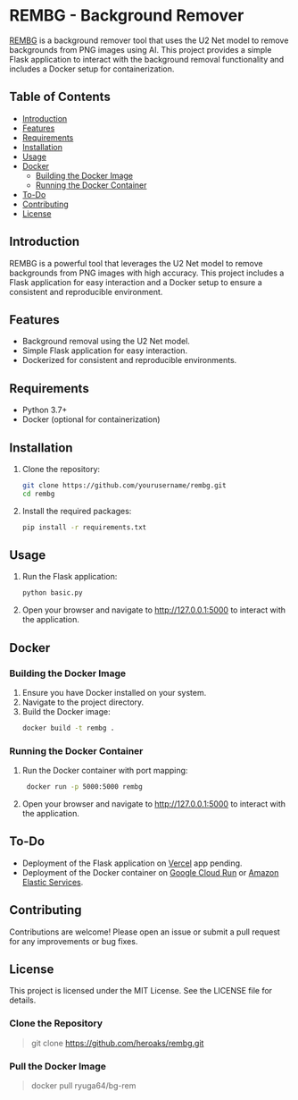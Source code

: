 # REMBG - Background Remover

[REMBG](https://hub.docker.com/r/ryuga64/bg-rem) is a background remover tool that uses the U2 Net model to remove backgrounds from PNG images using AI. This project provides a simple Flask application to interact with the background removal functionality and includes a Docker setup for containerization.

## Table of Contents

- [Introduction](#introduction)
- [Features](#features)
- [Requirements](#requirements)
- [Installation](#installation)
- [Usage](#usage)
- [Docker](#docker)
  - [Building the Docker Image](#building-the-docker-image)
  - [Running the Docker Container](#running-the-docker-container)
- [To-Do](#to-do)
- [Contributing](#contributing)
- [License](#license)

## Introduction

REMBG is a powerful tool that leverages the U2 Net model to remove backgrounds from PNG images with high accuracy. This project includes a Flask application for easy interaction and a Docker setup to ensure a consistent and reproducible environment.

## Features

- Background removal using the U2 Net model.
- Simple Flask application for easy interaction.
- Dockerized for consistent and reproducible environments.

## Requirements

- Python 3.7+
- Docker (optional for containerization)

## Installation

1. Clone the repository:
   ```bash
   git clone https://github.com/yourusername/rembg.git
   cd rembg
2. Install the required packages:
   ```bash
   pip install -r requirements.txt

## Usage
1. Run the Flask application:
   ```bash
   python basic.py
2. Open your browser and navigate to http://127.0.0.1:5000 to interact with the application.

## Docker


### Building the Docker Image
1. Ensure you have Docker installed on your system.
2. Navigate to the project directory.
3. Build the Docker image:
   ``` bash
   docker build -t rembg .
### Running the Docker Container
1. Run the Docker container with port mapping:

   ```bash
	docker run -p 5000:5000 rembg
2. Open your browser and navigate to http://127.0.0.1:5000 to interact with the application.

## To-Do

 - Deployment of the Flask application on [Vercel](https://vercel.com) app pending.
 - Deployment of the Docker container on [Google Cloud Run](https://cloud.google.com/run?hl=en) or [Amazon Elastic Services](https://aws.amazon.com/ecs/).
## Contributing
Contributions are welcome! Please open an issue or submit a pull request for any improvements or bug fixes.

## License
This project is licensed under the MIT License. See the LICENSE file for details.

### Clone the Repository 
> git clone https://github.com/heroaks/rembg.git

### Pull the Docker Image
> docker pull ryuga64/bg-rem